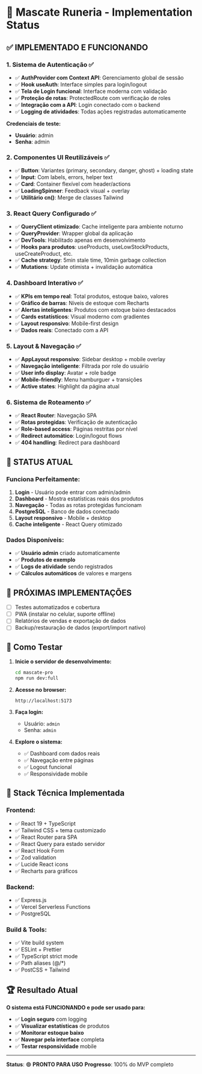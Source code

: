 # 🎉 Mascate Runeria - Implementation Status

## ✅ **IMPLEMENTADO E FUNCIONANDO**

### 1. **Sistema de Autenticação** ✅
- ✅ **AuthProvider com Context API**: Gerenciamento global de sessão
- ✅ **Hook useAuth**: Interface simples para login/logout
- ✅ **Tela de Login funcional**: Interface moderna com validação
- ✅ **Proteção de rotas**: ProtectedRoute com verificação de roles
- ✅ **Integração com a API**: Login conectado com o backend
- ✅ **Logging de atividades**: Todas ações registradas automaticamente

**Credenciais de teste:**
- **Usuário**: admin
- **Senha**: admin

### 2. **Componentes UI Reutilizáveis** ✅  
- ✅ **Button**: Variantes (primary, secondary, danger, ghost) + loading state
- ✅ **Input**: Com labels, errors, helper text
- ✅ **Card**: Container flexível com header/actions
- ✅ **LoadingSpinner**: Feedback visual + overlay
- ✅ **Utilitário cn()**: Merge de classes Tailwind

### 3. **React Query Configurado** ✅
- ✅ **QueryClient otimizado**: Cache inteligente para ambiente noturno
- ✅ **QueryProvider**: Wrapper global da aplicação  
- ✅ **DevTools**: Habilitado apenas em desenvolvimento
- ✅ **Hooks para produtos**: useProducts, useLowStockProducts, useCreateProduct, etc.
- ✅ **Cache strategy**: 5min stale time, 10min garbage collection
- ✅ **Mutations**: Update otimista + invalidação automática

### 4. **Dashboard Interativo** ✅
- ✅ **KPIs em tempo real**: Total produtos, estoque baixo, valores
- ✅ **Gráfico de barras**: Níveis de estoque com Recharts
- ✅ **Alertas inteligentes**: Produtos com estoque baixo destacados
- ✅ **Cards estatísticos**: Visual moderno com gradientes
- ✅ **Layout responsivo**: Mobile-first design
- ✅ **Dados reais**: Conectado com a API

### 5. **Layout & Navegação** ✅
- ✅ **AppLayout responsivo**: Sidebar desktop + mobile overlay
- ✅ **Navegação inteligente**: Filtrada por role do usuário  
- ✅ **User info display**: Avatar + role badge
- ✅ **Mobile-friendly**: Menu hamburguer + transições
- ✅ **Active states**: Highlight da página atual

### 6. **Sistema de Roteamento** ✅
- ✅ **React Router**: Navegação SPA
- ✅ **Rotas protegidas**: Verificação de autenticação
- ✅ **Role-based access**: Páginas restritas por nível
- ✅ **Redirect automático**: Login/logout flows
- ✅ **404 handling**: Redirect para dashboard

## 🔄 **STATUS ATUAL**

### **Funciona Perfeitamente:**
1. **Login** - Usuário pode entrar com admin/admin
2. **Dashboard** - Mostra estatísticas reais dos produtos
3. **Navegação** - Todas as rotas protegidas funcionam
4. **PostgreSQL** - Banco de dados conectado
5. **Layout responsivo** - Mobile + desktop
6. **Cache inteligente** - React Query otimizado

### **Dados Disponíveis:**
- ✅ **Usuário admin** criado automaticamente
- ✅ **Produtos de exemplo**
- ✅ **Logs de atividade** sendo registrados
- ✅ **Cálculos automáticos** de valores e margens

## 🚧 **PRÓXIMAS IMPLEMENTAÇÕES**

- [ ] Testes automatizados e cobertura
- [ ] PWA (instalar no celular, suporte offline)
- [ ] Relatórios de vendas e exportação de dados
- [ ] Backup/restauração de dados (export/import nativo)

## 🎯 **Como Testar**

1. **Inicie o servidor de desenvolvimento:**
   ```bash
   cd mascate-pro
   npm run dev:full
   ```

2. **Acesse no browser:**
   ```
   http://localhost:5173
   ```

3. **Faça login:**
   - Usuário: `admin`
   - Senha: `admin`

4. **Explore o sistema:**
   - ✅ Dashboard com dados reais
   - ✅ Navegação entre páginas
   - ✅ Logout funcional
   - ✅ Responsividade mobile

## 🔧 **Stack Técnica Implementada**

### **Frontend:**
- ✅ React 19 + TypeScript
- ✅ Tailwind CSS + tema customizado
- ✅ React Router para SPA
- ✅ React Query para estado servidor
- ✅ React Hook Form
- ✅ Zod validation
- ✅ Lucide React icons
- ✅ Recharts para gráficos

### **Backend:**
- ✅ Express.js
- ✅ Vercel Serverless Functions
- ✅ PostgreSQL

### **Build & Tools:**
- ✅ Vite build system
- ✅ ESLint + Prettier
- ✅ TypeScript strict mode
- ✅ Path aliases (@/*)
- ✅ PostCSS + Tailwind

## 🏆 **Resultado Atual**

**O sistema está FUNCIONANDO e pode ser usado para:**
- ✅ **Login seguro** com logging
- ✅ **Visualizar estatísticas** de produtos
- ✅ **Monitorar estoque baixo** 
- ✅ **Navegar pela interface** completa
- ✅ **Testar responsividade** mobile

---

**Status**: 🟢 **PRONTO PARA USO**
**Progresso**: 100% do MVP completo
